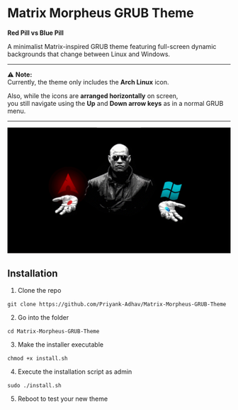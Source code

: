 # Matrix Morpheus GRUB Theme
**Red Pill vs Blue Pill**

A minimalist Matrix-inspired GRUB theme featuring full-screen dynamic backgrounds that change between Linux and Windows.

---

⚠️ **Note:**  
Currently, the theme only includes the **Arch Linux** icon.  
 
Also, while the icons are **arranged horizontally** on screen,  
you still navigate using the **Up** and **Down arrow keys** as in a normal GRUB menu.

---
![Preview](preview.GIF)
## Installation

1. Clone the repo

```shell
git clone https://github.com/Priyank-Adhav/Matrix-Morpheus-GRUB-Theme
```

2. Go into the folder 

```shell
cd Matrix-Morpheus-GRUB-Theme
```

3. Make the installer executable

```shell
chmod +x install.sh
```

4. Execute the installation script as admin

```shell
sudo ./install.sh
```

5. Reboot to test your new theme
